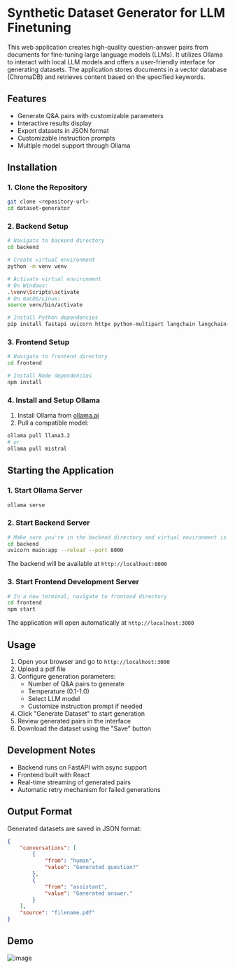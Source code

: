 # Synthetic Dataset Generator for LLM Finetuning

This web application creates high-quality question-answer pairs from documents for fine-tuning large language models (LLMs). It utilizes Ollama to interact with local LLM models and offers a user-friendly interface for generating datasets. The application stores documents in a vector database (ChromaDB) and retrieves content based on the specified keywords.

## Features

- Generate Q&A pairs with customizable parameters
- Interactive results display
- Export datasets in JSON format
- Customizable instruction prompts
- Multiple model support through Ollama

## Installation

### 1. Clone the Repository
```bash
git clone <repository-url>
cd dataset-generator
```

### 2. Backend Setup
```bash
# Navigate to backend directory
cd backend

# Create virtual environment
python -m venv venv

# Activate virtual environment
# On Windows:
.\venv\Scripts\activate
# On macOS/Linux:
source venv/bin/activate

# Install Python dependencies
pip install fastapi uvicorn httpx python-multipart langchain langchain-ollama
```

### 3. Frontend Setup
```bash
# Navigate to frontend directory
cd frontend

# Install Node dependencies
npm install
```

### 4. Install and Setup Ollama
1. Install Ollama from [ollama.ai](https://ollama.ai)
2. Pull a compatible model:
```bash
ollama pull llama3.2
# or
ollama pull mistral
```

## Starting the Application

### 1. Start Ollama Server
```bash
ollama serve
```

### 2. Start Backend Server
```bash
# Make sure you're in the backend directory and virtual environment is activated
cd backend
uvicorn main:app --reload --port 8000
```
The backend will be available at `http://localhost:8000`

### 3. Start Frontend Development Server
```bash
# In a new terminal, navigate to frontend directory
cd frontend
npm start
```
The application will open automatically at `http://localhost:3000`

## Usage

1. Open your browser and go to `http://localhost:3000`
2. Upload a pdf file
3. Configure generation parameters:
   - Number of Q&A pairs to generate
   - Temperature (0.1-1.0)
   - Select LLM model
   - Customize instruction prompt if needed
4. Click "Generate Dataset" to start generation
5. Review generated pairs in the interface
6. Download the dataset using the "Save" button

## Development Notes

- Backend runs on FastAPI with async support
- Frontend built with React
- Real-time streaming of generated pairs
- Automatic retry mechanism for failed generations

## Output Format

Generated datasets are saved in JSON format:
```json
{
    "conversations": [
        {
            "from": "human",
            "value": "Generated question?"
        },
        {
            "from": "assistant",
            "value": "Generated answer."
        }
    ],
    "source": "filename.pdf"
}
```

## Demo
![image](https://github.com/user-attachments/assets/cebb43d6-0cb0-40db-a2e6-d95ec45ece63)

